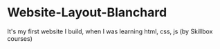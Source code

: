 # Website-Layout-Blanchard
It's my first website I build, when I was learning html, css, js (by Skillbox courses)
